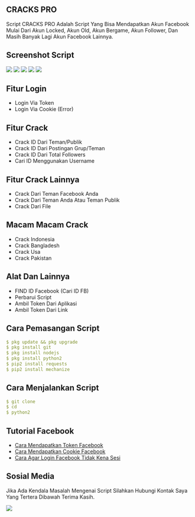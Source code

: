 <h2 align="left">CRACKS PRO</h2>
Script CRACKS PRO Adalah Script Yang Bisa Mendapatkan Akun Facebook Mulai Dari Akun Locked, Akun Old, Akun Bergame, Akun Follower, Dan Masih Banyak Lagi Akun Facebook Lainnya.

## Screenshot Script
<img src="https://github.com/DIMASMPP190/crackspro/blob/main/CRACKSPRO01.jpg" />
<img src="https://github.com/DIMASMPP190/crackspro/blob/main/CRACKSPRO02.jpg" />
<img src="https://github.com/DIMASMPP190/crackspro/blob/main/CRACKSPRO03.jpg" />
<img src="https://github.com/DIMASMPP190/crackspro/blob/main/CRACKSPRO04.jpg" />
<img src="https://github.com/DIMASMPP190/crackspro/blob/main/CRACKSPRO05.jpg" />

## Fitur Login
- Login Via Token
- Login Via Cookie (Error) 

## Fitur Crack
- Crack ID Dari Teman/Publik
- Crack ID Dari Postingan Grup/Teman
- Crack ID Dari Total Followers
- Cari ID Menggunakan Username

## Fitur Crack Lainnya 
- Crack Dari Teman Facebook Anda
- Crack Dari Teman Anda Atau Teman Publik 
- Crack Dari File

## Macam Macam Crack
- Crack Indonesia 
- Crack Bangladesh 
- Crack Usa 
- Crack Pakistan 

## Alat Dan Lainnya 
- FIND ID Facebook (Cari ID FB) 
- Perbarui Script
- Ambil Token Dari Aplikasi 
- Ambil Token Dari Link

## Cara Pemasangan Script
```yml
$ pkg update && pkg upgrade
$ pkg install git
$ pkg install nodejs
$ pkg install python2
$ pip2 install requests
$ pip2 install mechanize
```

## Cara Menjalankan Script
```yml
$ git clone 
$ cd 
$ python2 
```

## Tutorial Facebook 
* [Cara Mendapatkan Token Facebook](https://www.agunghostkey.com/2018/09/cara-mudah-dapatkan-acces-token-lewat.html)
* [Cara Mendapatkan Cookie Facebook](https://pandasid.blogspot.com/2020/05/cara-mendapatkan-cookie-facebook-dengan.html)
* [Cara Agar Login Facebook Tidak Kena Sesi](https://www.blogotech.net/2020/05/cara-mencegah-mengatasi-akun-fb-checkpoint.html)

## Sosial Media
Jika Ada Kendala Masalah Mengenai Script Silahkan Hubungi Kontak Saya Yang Tertera Dibawah Terima Kasih.

[![](https://img.shields.io/badge/Whatsapp-CHAT-red?logo=Whatsapp&logoColor=red&labelColor=white)](https://wa.me/message/5FPWZX7IUSJXF1)
